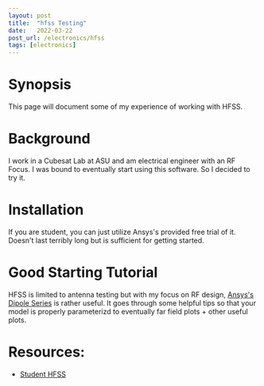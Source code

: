 ```yaml
---
layout: post
title:  "hfss Testing"
date:   2022-03-22
post_url: /electronics/hfss
tags: [electronics]
---
```

# Synopsis
This page will document some of my experience of working with HFSS.

# Background
I work in a Cubesat Lab at ASU and am electrical engineer with an RF Focus. I was bound to eventually start using this software. So I decided to try it.

# Installation
If you are student, you can just utilize Ansys's provided free trial of it. Doesn't last terribly long but is sufficient for getting started.

# Good Starting Tutorial
HFSS is limited to antenna testing but with my focus on RF design, [Ansys's Dipole Series](https://www.youtube.com/watch?v=dUC720AJvK0) is rather useful. It goes through some helpful tips so that your model is properly parameterizd to eventually far field plots + other useful plots. 

# Resources:
 - [Student HFSS](https://www.ansys.com/academic/students/ansys-electronics-desktop-student) 
